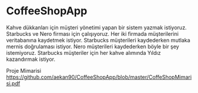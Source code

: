 # CoffeeShopApp


Kahve dükkanları için müşteri yönetimi yapan bir sistem yazmak istiyoruz.
Starbucks ve Nero firması için çalışıyoruz. Her iki firmada müşterilerini veritabanına kaydetmek istiyor.
Starbucks müşterileri kaydederken mutlaka mernis doğrulaması istiyor. Nero müşterileri kaydederken böyle bir şey istemiyoruz.
Starbucks müşteriler için her kahve alımında Yıldız kazandırmak istiyor.

Proje Mimarisi
https://github.com/aekan90/CoffeeShopApp/blob/master/CoffeShopMimarisi.pdf
